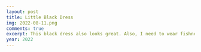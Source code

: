 ```yaml
---
layout: post
title: Little Black Dress
img: 2022-08-11.png
comments: true
excerpt: This black dress also looks great. Also, I need to wear fishnets more often.
year: 2022
---
```

